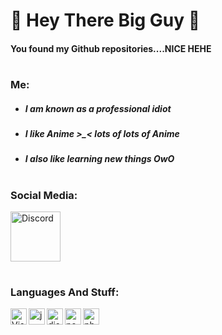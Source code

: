 #  **🎉 Hey There Big Guy 🎉**

#### You found my Github repositories....NICE HEHE

#

### Me:
  - ##### I am known as a professional idiot
  - ##### I like Anime >_< lots of lots of Anime
  - ##### I also like learning new things *OwO*

#
### Social Media:
<a href="https://discord.com/invite/kDaeWYj4zJ">
    <img src="https://user-images.githubusercontent.com/59381835/92191514-d649ad80-ee18-11ea-9bc4-e95c7a122a99.png" alt="Discord" width="80"/>
  </a>
  <br />
  
#

### Languages And Stuff:
<img align="left" alt="Visual Studio Code" width="26px" src="https://i.imgur.com/LwSdAlE.png" />
<img align="left" alt="js" width="26px" src="https://i.imgur.com/3u1wzwE.png" />
<img align="left" alt="discord.js" width="26px" src="https://i.imgur.com/SI1DZf3.png" />
<img align="left" alt="node.js" width="26px" src="https://i.imgur.com/tYLFZBh.png" /> 
<img align="left" alt="photoshop" width="26px" src="https://i.imgur.com/OC1RcS5.jpg" /> <br />
